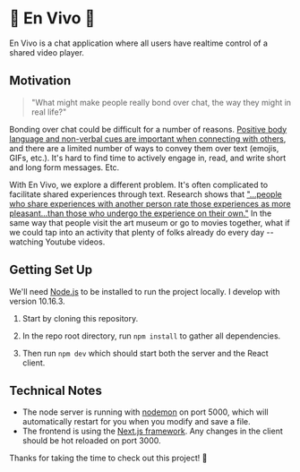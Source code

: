 # 🎉 En Vivo 🎉
En Vivo is a chat application where all users have realtime control of a shared video player.

## Motivation
> "What might make people really bond over chat, the way they might in real life?"

Bonding over chat could be difficult for a number of reasons. [Positive body language and non-verbal cues are important when connecting with others](http://faculty.sites.uci.edu/crhlab/files/2011/03/2015-Campos-Schoebi-Gonzaga-Gable-Keltner-2015.pdf), and there are a limited number of ways to convey them over text (emojis, GIFs, etc.). It's hard to find time to actively engage in, read, and write short and long form messages. Etc.

With En Vivo, we explore a different problem. It's often complicated to facilitate shared experiences through text. Research shows that ["...people who share experiences with another person rate those experiences as more pleasant...than those who undergo the experience on their own."](https://www.eurekalert.org/pub_releases/2014-10/afps-smb100714.php) In the same way that people visit the art museum or go to movies together, what if we could tap into an activity that plenty of folks already do every day -- watching Youtube videos.



## Getting Set Up

We'll need [Node.js](https://nodejs.org/en/) to be installed to run the project locally. I develop with version 10.16.3.

1. Start by cloning this repository.

2. In the repo root directory, run `npm install` to gather all dependencies.

3. Then run `npm dev` which should start both the server and the React client.

## Technical Notes

- The node server is running with [nodemon](https://nodemon.io/) on port 5000, which will automatically restart for you when you modify and save a file.
- The frontend is using the [Next.js framework](https://nextjs.org/docs/getting-started). Any changes in the client should be hot reloaded on port 3000.

Thanks for taking the time to check out this project! 🙏
